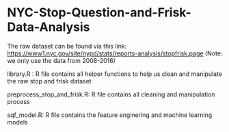# NYC-Stop-Question-and-Frisk-Data-Analysis
The raw dataset can be found via this link: https://www1.nyc.gov/site/nypd/stats/reports-analysis/stopfrisk.page (Note: we only use the data from 2008-2016)

library.R : R file contains all helper functions to help us clean and manipulate the raw stop and frisk dataset

preprocess_stop_and_frisk.R: R file contains all cleaning and manipulation process

sqf_model.R: R file contains the feature enginering and machine learning models

